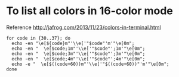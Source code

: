 # To list all colors in 16-color mode

Reference <http://jafrog.com/2013/11/23/colors-in-terminal.html>

```
for code in {30..37}; do
  echo -en "\e[${code}m"'\\e['"$code"'m'"\e[0m";
  echo -en "  \e[$code;1m"'\\e['"$code"';1m'"\e[0m";
  echo -en "  \e[$code;3m"'\\e['"$code"';3m'"\e[0m";
  echo -en "  \e[$code;4m"'\\e['"$code"';4m'"\e[0m";
  echo -e "  \e[$((code+60))m"'\\e['"$((code+60))"'m'"\e[0m";
done
```
